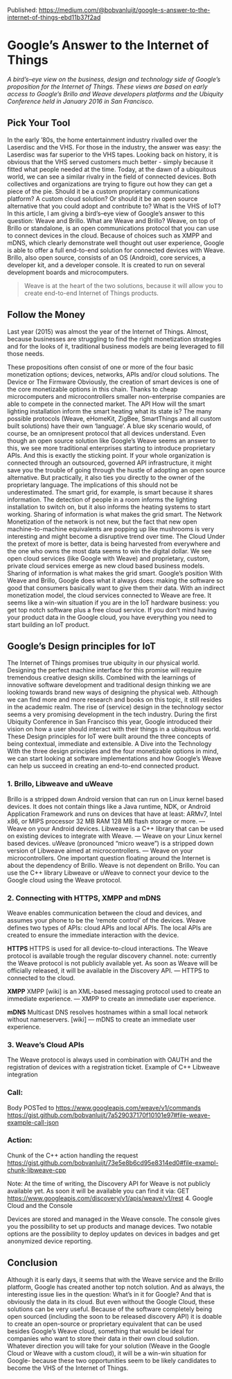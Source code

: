Published: https://medium.com/@bobvanluijt/google-s-answer-to-the-internet-of-things-ebd11b37f2ad

# Google’s Answer to the Internet of Things
*A bird’s–eye view on the business, design and technology side of Google’s proposition for the Internet of Things. These views are based on early access to Google’s Brillo and Weave developers platforms and the Ubiquity Conference held in January 2016 in San Francisco*.
## Pick Your Tool
In the early ’80s, the home entertainment industry rivalled over the Laserdisc and the VHS. For those in the industry, the answer was easy: the Laserdisc was far superior to the VHS tapes. Looking back on history, it is obvious that the VHS served customers much better - simply because it fitted what people needed at the time.
Today, at the dawn of a ubiquitous world, we can see a similar rivalry in the field of connected devices. Both collectives and organizations are trying to figure out how they can get a piece of the pie. Should it be a custom proprietary communications platform? A custom cloud solution? Or should it be an open source alternative that you could adopt and contribute to? What is the VHS of IoT? In this article, I am giving a bird’s–eye view of Google’s answer to this question: Weave and Brillo.
What are Weave and Brillo?
Weave, on top of Brillo or standalone, is an open communications protocol that you can use to connect devices in the cloud. Because of choices such as XMPP and mDNS, which clearly demonstrate well thought out user experience, Google is able to offer a full end-to-end solution for connected devices with Weave.
Brillo, also open source, consists of an OS (Android), core services, a developer kit, and a developer console. It is created to run on several development boards and microcomputers.

> Weave is at the heart of the two solutions, because it will allow you to create end-to-end Internet of Things products.

## Follow the Money
Last year (2015) was almost the year of the Internet of Things. Almost, because businesses are struggling to find the right monetization strategies and for the looks of it, traditional business models are being leveraged to fill those needs.

These propositions often consist of one or more of the four basic monetization options; devices, networks, APIs and/or cloud solutions.
The Device or The Firmware
Obviously, the creation of smart devices is one of the core monetizable options in this chain. Thanks to cheap microcomputers and microcontrollers smaller non-enterprise companies are able to compete in the connected market.
The API
How will the smart lighting installation inform the smart heating what its state is? The many possible protocols (Weave, eHomeKit, ZigBee, SmartThings and all custom built solutions) have their own ‘language’. A blue sky scenario would, of course, be an omnipresent protocol that all devices understand. Even though an open source solution like Google’s Weave seems an answer to this, we see more traditional enterprises starting to introduce proprietary APIs. And this is exactly the sticking point. If your whole organization is connected through an outsourced, governed API infrastructure, it might save you the trouble of going through the hustle of adopting an open source alternative. But practically, it also ties you directly to the owner of the proprietary language. The implications of this should not be underestimated. The smart grid, for example, is smart because it shares information. The detection of people in a room informs the lighting installation to switch on, but it also informs the heating systems to start working. Sharing of information is what makes the grid smart.
The Network
Monetization of the network is not new, but the fact that new open machine-to-machine equivalents are popping up like mushrooms is very interesting and might become a disruptive trend over time.
The Cloud
Under the pretext of more is better, data is being harvested from everywhere and the one who owns the most data seems to win the digital dollar. We see open cloud services (like Google with Weave) and proprietary, custom, private cloud services emerge as new cloud based business models.
Sharing of information is what makes the grid smart.
Google’s position
With Weave and Brillo, Google does what it always does: making the software so good that consumers basically want to give them their data. With an indirect monetization model, the cloud services connected to Weave are free. It seems like a win-win situation if you are in the IoT hardware business: you get top notch software plus a free cloud service. If you don’t mind having your product data in the Google cloud, you have everything you need to start building an IoT product.

## Google’s Design principles for IoT
The Internet of Things promises true ubiquity in our physical world. Designing the perfect machine interface for this promise will require tremendous creative design skills. Combined with the learnings of innovative software development and traditional design thinking we are looking towards brand new ways of designing the physical web. Although we can find more and more research and books on this topic, it still resides in the academic realm. The rise of (service) design in the technology sector seems a very promising development in the tech industry.
During the first Ubiquity Conference in San Francisco this year, Google introduced their vision on how a user should interact with their things in a ubiquitous world. These Design principles for IoT were built around the three concepts of being contextual, immediate and extensible.
A Dive into the Technology
With the three design principles and the four monetizable options in mind, we can start looking at software implementations and how Google’s Weave can help us succeed in creating an end-to-end connected product.

### 1. Brillo, Libweave and uWeave
Brillo is a stripped down Android version that can run on Linux kernel based devices. It does not contain things like a Java runtime, NDK, or Android Application Framework and runs on devices that have at least: ARMv7, Intel x86, or MIPS processor 32 MB RAM 128 MB flash storage or more.
— Weave on your Android devices.
Libweave is a C++ library that can be used on existing devices to integrate with Weave.
— Weave on your Linux kernel based devices.
uWeave (pronounced “micro weave”) is a stripped down version of Libweave aimed at microcontrollers.
— Weave on your microcontrollers.
One important question floating around the Internet is about the dependency of Brillo. Weave is not dependent on Brillo. You can use the C++ library Libweave or uWeave to connect your device to the Google cloud using the Weave protocol.

### 2. Connecting with HTTPS, XMPP and mDNS
Weave enables communication between the cloud and devices, and assumes your phone to be the ‘remote control’ of the devices.
Weave defines two types of APIs: cloud APIs and local APIs. The local APIs are created to ensure the immediate interaction with the device.

**HTTPS**
HTTPS is used for all device-to-cloud interactions. The Weave protocol is available trough the regular discovery channel.
note: currently the Weave protocol is not publicly available yet. As soon as Weave will be officially released, it will be available in the Discovery API.
— HTTPS to connected to the cloud.

**XMPP**
XMPP [wiki] is an XML-based messaging protocol used to create an immediate experience. 
— XMPP to create an immediate user experience.

**mDNS**
Multicast DNS resolves hostnames within a small local network without nameservers. [wiki]
— mDNS to create an immediate user experience.
### 3. Weave’s Cloud APIs
The Weave protocol is always used in combination with OAUTH and the registration of devices with a registration ticket.
Example of C++ Libweave integration
### Call:
Body POSTed to https://www.googleapis.com/weave/v1/commands
https://gist.github.com/bobvanluijt/7a529037170f10101e97#file-weave-example-call-json

### Action:
Chunk of the C++ action handling the request
https://gist.github.com/bobvanluijt/73e5e8b6cd95e8314ed0#file-exampl-chunk-libweave-cpp

Note:
At the time of writing, the Discovery API for Weave is not publicly available yet. As soon it will be available you can find it via:
GET https://www.googleapis.com/discovery/v1/apis/weave/v1/rest
4. Google Cloud and the Console

Devices are stored and managed in the Weave console. The console gives you the possibility to set up products and manage devices. Two notable options are the possibility to deploy updates on devices in badges and get anonymized device reporting.

## Conclusion
Although it is early days, it seems that with the Weave service and the Brillo platform, Google has created another top notch solution.
And as always, the interesting issue lies in the question: What’s in it for Google? And that is obviously the data in its cloud. But even without the Google Cloud, these solutions can be very useful. Because of the software completely being open sourced (including the soon to be released discovery API) it is doable to create an open-source or proprietary equivalent that can be used besides Google’s Weave cloud, something that would be ideal for companies who want to store their data in their own cloud solution.
Whatever direction you will take for your solution (Weave in the Google Cloud or Weave with a custom cloud), it will be a win-win situation for Google- because these two opportunities seem to be likely candidates to become the VHS of the Internet of Things.
